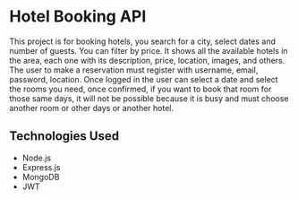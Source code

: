 # Hotel Booking API 
This project is for booking hotels, you search for a city, select dates and number of guests. 
You can filter by price. It shows all the available hotels in the area, each one with its description, 
price, location, images, and others. The user to make a reservation must register with username, 
email, password, location. Once logged in the user can select a date and select the rooms you need, 
once confirmed, if you want to book that room for those same days, it will not be possible because it is busy and must choose another room or other days or another hotel.

## Technologies Used
- Node.js
- Express.js
- MongoDB
- JWT


 
